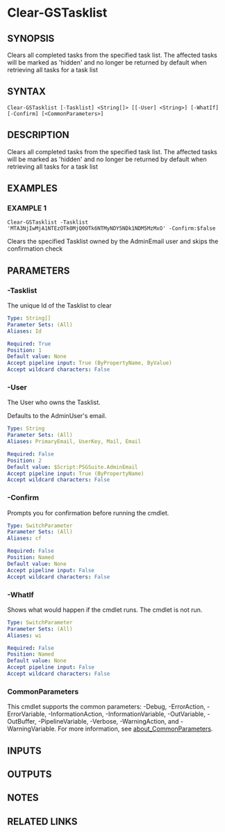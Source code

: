 # Clear-GSTasklist

## SYNOPSIS
Clears all completed tasks from the specified task list.
The affected tasks will be marked as 'hidden' and no longer be returned by default when retrieving all tasks for a task list

## SYNTAX

```
Clear-GSTasklist [-Tasklist] <String[]> [[-User] <String>] [-WhatIf] [-Confirm] [<CommonParameters>]
```

## DESCRIPTION
Clears all completed tasks from the specified task list.
The affected tasks will be marked as 'hidden' and no longer be returned by default when retrieving all tasks for a task list

## EXAMPLES

### EXAMPLE 1
```
Clear-GSTasklist -Tasklist 'MTA3NjIwMjA1NTEzOTk0MjQ0OTk6NTMyNDY5NDk1NDM5MzMxO' -Confirm:$false
```

Clears the specified Tasklist owned by the AdminEmail user and skips the confirmation check

## PARAMETERS

### -Tasklist
The unique Id of the Tasklist to clear

```yaml
Type: String[]
Parameter Sets: (All)
Aliases: Id

Required: True
Position: 1
Default value: None
Accept pipeline input: True (ByPropertyName, ByValue)
Accept wildcard characters: False
```

### -User
The User who owns the Tasklist.

Defaults to the AdminUser's email.

```yaml
Type: String
Parameter Sets: (All)
Aliases: PrimaryEmail, UserKey, Mail, Email

Required: False
Position: 2
Default value: $Script:PSGSuite.AdminEmail
Accept pipeline input: True (ByPropertyName)
Accept wildcard characters: False
```

### -Confirm
Prompts you for confirmation before running the cmdlet.

```yaml
Type: SwitchParameter
Parameter Sets: (All)
Aliases: cf

Required: False
Position: Named
Default value: None
Accept pipeline input: False
Accept wildcard characters: False
```

### -WhatIf
Shows what would happen if the cmdlet runs.
The cmdlet is not run.

```yaml
Type: SwitchParameter
Parameter Sets: (All)
Aliases: wi

Required: False
Position: Named
Default value: None
Accept pipeline input: False
Accept wildcard characters: False
```

### CommonParameters
This cmdlet supports the common parameters: -Debug, -ErrorAction, -ErrorVariable, -InformationAction, -InformationVariable, -OutVariable, -OutBuffer, -PipelineVariable, -Verbose, -WarningAction, and -WarningVariable. For more information, see [about_CommonParameters](http://go.microsoft.com/fwlink/?LinkID=113216).

## INPUTS

## OUTPUTS

## NOTES

## RELATED LINKS
